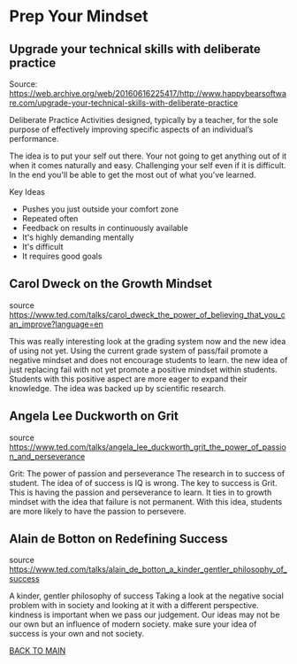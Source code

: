 # Prep Your Mindset

## Upgrade your technical skills with deliberate practice

Source:
https://web.archive.org/web/20160616225417/http://www.happybearsoftware.com/upgrade-your-technical-skills-with-deliberate-practice

Deliberate Practice
Activities designed, typically by a teacher, for the sole purpose of effectively improving specific aspects of an individual’s performance.

The idea is to put your self out there. Your not going to get anything out of it when it comes naturally and easy. Challenging your self even if it is difficult. In the end you'll be able to get the most out of what you've learned.

Key Ideas
- Pushes you just outside your comfort zone
- Repeated often
- Feedback on results in continuously available
- It's highly demanding mentally
- It's difficult
- It requires good goals

## Carol Dweck on the Growth Mindset

source
https://www.ted.com/talks/carol_dweck_the_power_of_believing_that_you_can_improve?language=en

This was really interesting look at the grading system now and the new idea of using not yet. Using the current grade system of pass/fail promote a negative mindset and does not encourage students to learn. the new idea of just replacing fail with not yet promote a positive mindset within students. Students with this positive aspect are more eager to expand their knowledge. The idea was backed up by scientific research.

## Angela Lee Duckworth on Grit

source
https://www.ted.com/talks/angela_lee_duckworth_grit_the_power_of_passion_and_perseverance

Grit: The power of passion and perseverance
The research in to success of student. The idea of of success is IQ is wrong. The key to success is Grit. This is having the passion and perseverance to learn. It ties in to growth mindset with the idea that failure is not permanent. With this idea, students are more likely to have the passion to persevere.

## Alain de Botton on Redefining Success

source
https://www.ted.com/talks/alain_de_botton_a_kinder_gentler_philosophy_of_success

A kinder, gentler philosophy of success
Taking a look at the negative social problem with in society and looking at it with a different perspective. kindness is important when we pass our judgement. Our ideas may not be our own but an influence of modern society. make sure your idea of success is your own and not society.

[BACK TO MAIN](./README.md)
 